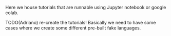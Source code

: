 Here we house tutorials that are runnable using Jupyter notebook or google colab.

TODO(Adriano) re-create the tutorials! Basically we need to have some cases where we create some different pre-built fake languages.
